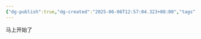 ```yaml
---
{"dg-publish":true,"dg-created":"2025-06-06T12:57:04.323+08:00","tags":null,"dg-path":"/src/site/notes/","permalink":"//src/site/notes//","dgPassFrontmatter":true}
---
```



马上开始了